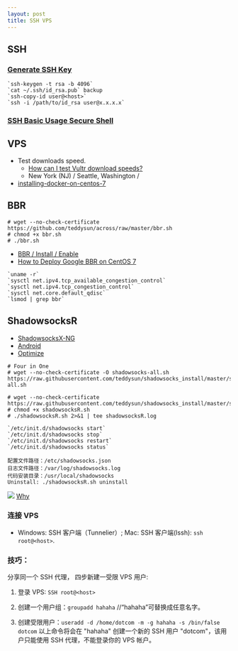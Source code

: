 ```yaml
---
layout: post
title: SSH VPS
---
```


## SSH

### [Generate SSH Key](https://www.vultr.com/docs/how-do-i-generate-ssh-keys)

```
`ssh-keygen -t rsa -b 4096`
`cat ~/.ssh/id_rsa.pub` backup
`ssh-copy-id user@<host>`
`ssh -i /path/to/id_rsa user@x.x.x.x`
```

### [SSH Basic Usage Secure Shell](https://abcdabcd987.com/ssh/)

## VPS

- Test downloads speed.
  - [How can I test Vultr download speeds?](https://www.vultr.com/faq/#downloadspeedtests)
  - New York (NJ) / Seattle, Washington /
- [installing-docker-on-centos-7](https://www.vultr.com/docs/installing-docker-on-centos-7)

## BBR

```
# wget --no-check-certificate https://github.com/teddysun/across/raw/master/bbr.sh
# chmod +x bbr.sh
# ./bbr.sh
```

- [BBR / Install / Enable](https://teddysun.com/489.html)
- [How to Deploy Google BBR on CentOS 7](https://www.vultr.com/docs/how-to-deploy-google-bbr-on-centos-7)

```
`uname -r`
`sysctl net.ipv4.tcp_available_congestion_control`
`sysctl net.ipv4.tcp_congestion_control`
`sysctl net.core.default_qdisc`
`lsmod | grep bbr`
```


## ShadowsocksR

- [ShadowsocksX-NG](https://github.com/shadowsocks/ShadowsocksX-NG/releases)
- [Android](https://github.com/shadowsocks/shadowsocks-android/releases)
- [Optimize](http://shadowsocks.org/en/config/advanced.html)

```
# Four in One
# wget --no-check-certificate -O shadowsocks-all.sh https://raw.githubusercontent.com/teddysun/shadowsocks_install/master/shadowsocks-all.sh

# wget --no-check-certificate https://raw.githubusercontent.com/teddysun/shadowsocks_install/master/shadowsocksR.sh
# chmod +x shadowsocksR.sh
# ./shadowsocksR.sh 2>&1 | tee shadowsocksR.log
```

```
`/etc/init.d/shadowsocks start`
`/etc/init.d/shadowsocks stop`
`/etc/init.d/shadowsocks restart`
`/etc/init.d/shadowsocks status`
```

```
配置文件路径：/etc/shadowsocks.json
日志文件路径：/var/log/shadowsocks.log
代码安装目录：/usr/local/shadowsocks
Uninstall: ./shadowsocksR.sh uninstall
```

![](http://upload-images.jianshu.io/upload_images/9485-b0d99d196d019ec3.png?imageMogr2/auto-orient/strip%7CimageView2/2/w/1240)
[Why](http://vc2tea.com/whats-shadowsocks/)

### 连接 VPS
- Windows: SSH 客户端（Tunnelier）; Mac: SSH 客户端(Issh): `ssh root@<host>`.

### 技巧：
分享同一个 SSH 代理， 四步新建一受限 VPS 用户:
1. 登录 VPS: `SSH root@<host>`

2. 创建一个用户组：`groupadd hahaha`  //“hahaha”可替换成任意名字。

3. 创建受限用户：`useradd -d /home/dotcom -m -g hahaha -s /bin/false dotcom`
以上命令将会在 "hahaha" 创建一个新的 SSH 用户 "dotcom"，该用户只能使用 SSH 代理，不能登录你的 VPS 帐户。

